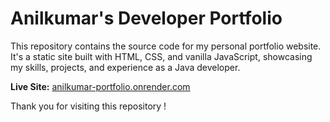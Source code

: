 # Anilkumar's Developer Portfolio

This repository contains the source code for my personal portfolio website. It's a static site built with HTML, CSS, and vanilla JavaScript, showcasing my skills, projects, and experience as a Java developer.

**Live Site:** [anilkumar-portfolio.onrender.com](anilkumar-portfolio.onrender.com)

Thank you for visiting this repository !
